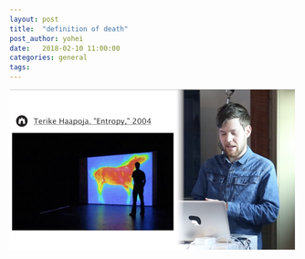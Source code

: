 ```yaml
---
layout: post
title:  "definition of death"
post_author: yohei
date:   2018-02-10 11:00:00
categories: general
tags: 
---
```



<img src="/images/entropy.png" width="500px"></img>
